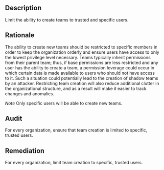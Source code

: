 ## Description

Limit the ability to create teams to trusted and specific users.

## Rationale

The ability to create new teams should be restricted to specific members in order to keep the organization orderly and ensure users have access to only the lowest privilege level necessary. Teams typically inherit permissions from their parent team; thus, if base permissions are less restricted and any user has the ability to create a team, a permission leverage could occur in which certain data is made available to users who should not have access to it. Such a situation could potentially lead to the creation of shadow teams by an attacker. Restricting team creation will also reduce additional clutter in the organizational structure, and as a result will make it easier to track changes and anomalies.

*Note* Only specific users will be able to create new teams.

## Audit

For every organization, ensure that team creation is limited to specific, trusted users.

## Remediation

For every organization, limit team creation to specific, trusted users.
